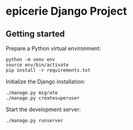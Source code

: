 # **epicerie** Django Project

## Getting started

Prepare a Python virtual environment:

    python -m venv env
    source env/bin/activate
    pip install -r requirements.txt

Initialize the Django installation:

    ./manage.py migrate
    ./manage.py createsuperuser

Start the development server:

    ./manage.py runserver
